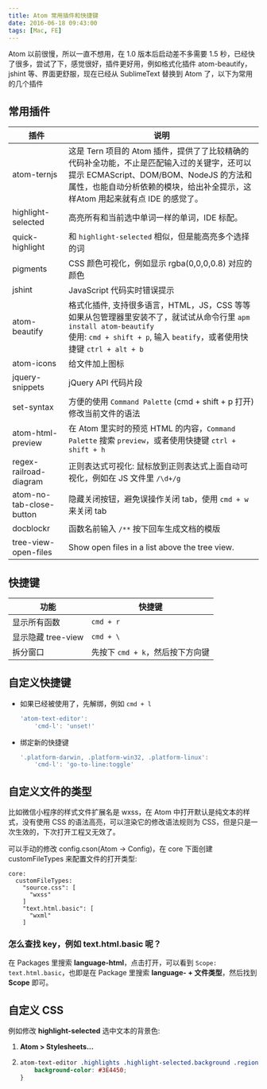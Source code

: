 ```yaml
---
title: Atom 常用插件和快捷键
date: 2016-06-18 09:43:00
tags: [Mac, FE]
---
```


Atom 以前很慢，所以一直不想用，在 1.0 版本后启动差不多需要 1.5 秒，已经快了很多，尝试了下，感觉很好，插件更好用，例如格式化插件 atom-beautify，jshint 等、界面更舒服，现在已经从 SublimeText 替换到 Atom 了，以下为常用的几个插件

<!--more-->

## 常用插件

| 插件                       | 说明                                       |
| ------------------------ | ---------------------------------------- |
| atom-ternjs              | 这是 Tern 项目的 Atom 插件，提供了了比较精确的代码补全功能，不止是匹配输入过的关键字，还可以提示 ECMAScript、DOM/BOM、NodeJS 的方法和属性，也能自动分析依赖的模块，给出补全提示，这样Atom 用起来就有点 IDE 的感觉了。 |
| highlight-selected       | 高亮所有和当前选中单词一样的单词，IDE 标配。                 |
| quick-highlight          | 和 `highlight-selected` 相似，但是能高亮多个选择的词    |
| pigments                 | CSS 颜色可视化，例如显示 rgba(0,0,0,0.8) 对应的颜色     |
| jshint                   | JavaScript 代码实时错误提示                      |
| atom-beautify            | 格式化插件, 支持很多语言，HTML，JS，CSS 等等<br>如果从包管理器里安装不了，就试试从命令行里 `apm install atom-beautify`<br>使用: `cmd + shift + p`, 输入 `beatify`，或者使用快捷键 `ctrl + alt + b` |
| atom-icons               | 给文件加上图标                                  |
| jquery-snippets          | jQuery API 代码片段                          |
| set-syntax               | 方便的使用 `Command Palette` (cmd + shift + p 打开) 修改当前文件的语法 |
| atom-html-preview        | 在 Atom 里实时的预览 HTML 的内容，`Command Palette` 搜索 `preview`，或者使用快捷键 `ctrl + shift + h` |
| regex-railroad-diagram   | 正则表达式可视化: 鼠标放到正则表达式上面自动可视化，例如在 JS 文件里 `/\d+/g` |
| atom-no-tab-close-button | 隐藏关闭按钮，避免误操作关闭 tab，使用 `cmd + w` 来关闭 tab  |
| docblockr                | 函数名前输入 `/**` 按下回车生成文档的模版                 |
| tree-view-open-files     | Show open files in a list above the tree view. |

## 快捷键

| 功能             | 快捷键                   |
| -------------- | --------------------- |
| 显示所有函数         | `cmd + r`             |
| 显示隐藏 tree-view | `cmd + \`             |
| 拆分窗口           | 先按下 `cmd + k`，然后按下方向键 |

## 自定义快捷键

* 如果已经被使用了，先解绑，例如 `cmd + l`

    ```js
    'atom-text-editor':
        'cmd-l': 'unset!'
    ```
* 绑定新的快捷键

    ```js
    '.platform-darwin, .platform-win32, .platform-linux':
        'cmd-l': 'go-to-line:toggle'
    ```

## 自定义文件的类型

比如微信小程序的样式文件扩展名是 wxss，在 Atom 中打开默认是纯文本的样式，没有使用 CSS 的语法高亮，可以渲染它的修改语法规则为 CSS，但是只是一次生效的，下次打开工程又无效了。

可以手动的修改 config.cson(Atom -> Config)，在 core 下面创建 customFileTypes 来配置文件的打开类型:

```properties
core:
  customFileTypes:
    "source.css": [
      "wxss"
    ]
    "text.html.basic": [
      "wxml"
    ]
```

### 怎么查找 key，例如 text.html.basic 呢？

在 Packages 里搜索 **language-html**，点击打开，可以看到 `Scope: text.html.basic`，也即是在 Package 里搜索 **language- + 文件类型**，然后找到 **Scope** 即可。

## 自定义 CSS

例如修改 **highlight-selected** 选中文本的背景色:

1. **Atom > Stylesheets...**

2. ```css
   atom-text-editor .highlights .highlight-selected.background .region {
       background-color: #3E4450;
   }
   ```



